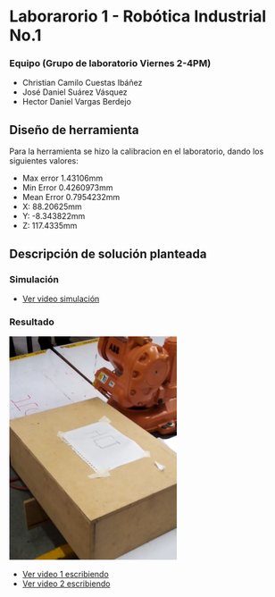 # Laborarorio 1 - Robótica Industrial No.1

### Equipo (Grupo de laboratorio Viernes 2-4PM)
- Christian Camilo Cuestas Ibáñez
- José Daniel Suárez Vásquez
- Hector Daniel Vargas Berdejo

## Diseño de herramienta
Para la herramienta se hizo la calibracion en el laboratorio, dando los siguientes valores:

- Max error   1.43106mm
- Min Error   0.4260973mm
- Mean Error  0.7954232mm
- X:          88.20625mm
- Y:          -8.343822mm
- Z:          117.4335mm
## Descripción de solución planteada

### Simulación

- [Ver video simulación](/MULTIMEDIA/Simulacion.mp4)

### Resultado

<img src="MULTIMEDIA/Resultado2.jpg"  width="300" height="400">

- [Ver video 1 escribiendo](/MULTIMEDIA/PrimeraEscritura.mp4)
- [Ver video 2 escribiendo](/MULTIMEDIA/SegundaEscritura.mp4)
